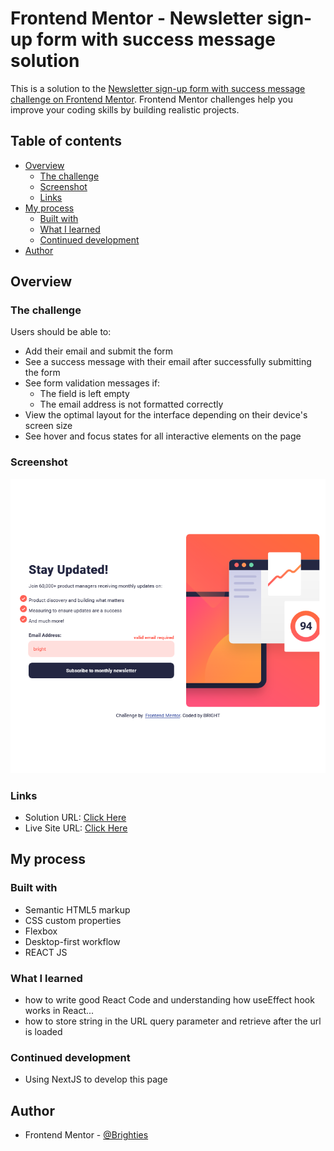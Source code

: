 # Frontend Mentor - Newsletter sign-up form with success message solution

This is a solution to the [Newsletter sign-up form with success message challenge on Frontend Mentor](https://www.frontendmentor.io/challenges/newsletter-signup-form-with-success-message-3FC1AZbNrv). Frontend Mentor challenges help you improve your coding skills by building realistic projects.

## Table of contents

- [Overview](#overview)
  - [The challenge](#the-challenge)
  - [Screenshot](#screenshot)
  - [Links](#links)
- [My process](#my-process)
  - [Built with](#built-with)
  - [What I learned](#what-i-learned)
  - [Continued development](#continued-development)
- [Author](#author)

## Overview

### The challenge

Users should be able to:

- Add their email and submit the form
- See a success message with their email after successfully submitting the form
- See form validation messages if:
  - The field is left empty
  - The email address is not formatted correctly
- View the optimal layout for the interface depending on their device's screen size
- See hover and focus states for all interactive elements on the page

### Screenshot

![](src/images/Screenshot-Newsletter%20Signup%20Page-React.png)

### Links

- Solution URL: [Click Here](https://github.com/Brighties/newsletter-signup-page-with-react.git)
- Live Site URL: [Click Here](https://65941c72a4dda4157cb3ffd3--comfy-cendol-421bfb.netlify.app/)

## My process

### Built with

- Semantic HTML5 markup
- CSS custom properties
- Flexbox
- Desktop-first workflow
- REACT JS

### What I learned

- how to write good React Code and understanding how useEffect hook works in React...
- how to store string in the URL query parameter and retrieve after the url is loaded

### Continued development

- Using NextJS to develop this page

## Author

- Frontend Mentor - [@Brighties](https://www.frontendmentor.io/profile/Brighties)
